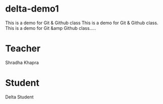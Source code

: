# delta-demo1
This is a demo for Git &amp; Github class 
This is a demo for Git &amp; Github class.
This is a demo for Git &amp Github class.....
# Teacher
Shradha Khapra

# Student
Delta Student